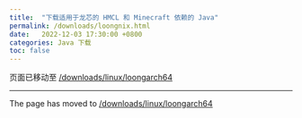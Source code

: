 ```yaml
---
title:  "下载适用于龙芯的 HMCL 和 Minecraft 依赖的 Java"
permalink: /downloads/loongnix.html
date:   2022-12-03 17:30:00 +0800
categories: Java 下载
toc: false
---
```


页面已移动至 [/downloads/linux/loongarch64](/downloads/linux/loongarch64.html)

---

The page has moved to [/downloads/linux/loongarch64](/downloads/linux/loongarch64.html)

<script>
    setTimeout(function() {
        window.location.href = "/downloads/linux/loongarch64.html";
    }, 5000); // 等待 5 秒.
</script>
